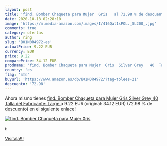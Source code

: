 ```yaml
---
layout: post
title: 'find. Bomber Chaqueta para Mujer  Gris   al 72.98 % de descuento'
date: 2020-10-18 02:28:10
image: 'https://m.media-amazon.com/images/I/416Qat1sPOL._SL200_.jpg'
comments: true
category: ofertas
author: ring
slug: 'B01N0R4972-es'
actualPrice: 9.22 EUR
currency: EUR
price: 9.22
comparePrice: 34.12 EUR
prodname: 'find. Bomber Chaqueta para Mujer  Gris  Silver Grey   40  Talla del Fabricante: Large '
country: 'es'
flag: '🇪🇸'
buyurl: 'https://www.amazon.es/dp/B01N0R4972/?tag=tolees-21'
descuento: '72.98'
---
```


Ahora mismo tienes [find. Bomber Chaqueta para Mujer  Gris  Silver Grey   40  Talla del Fabricante: Large ](https://www.amazon.es/dp/B01N0R4972/?tag=tolees-21) a 9.22 EUR (original: 34.12 EUR) (72.98 %  de descuento) en el siguiente enlace!

[![find. Bomber Chaqueta para Mujer  Gris  ](https://m.media-amazon.com/images/I/416Qat1sPOL._SL200_.jpg)](https://www.amazon.es/dp/B01N0R4972/?tag=tolees-21)

ℹ️:


[Visítala!!!](https://www.amazon.es/dp/B01N0R4972/?tag=tolees-21)
